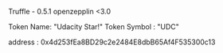 Truffle - 0.5.1
openzepplin <3.0

Token Name: "Udacity Star!"
Token Symbol : "UDC"

address : 0x4d253fEa8BD29c2e2484E8dbB65Af4F535300c13